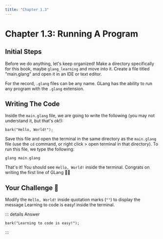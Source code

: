 ```yaml
---
title: "Chapter 1.3"
---
```


# Chapter 1.3: Running A Program

## Initial Steps

Before we do anything, let's keep organized! Make a directory specifically for this book, maybe `glang_learning` and move into it. Create a file titled "main.glang" and open it in an IDE or text editor.

For the record, `.glang` files can be any name. GLang has the ability to run any program with the `.glang` extension.

## Writing The Code

Inside the `main.glang` file, we are going to write the following (you may not understand it, but that's ok!):

```
bark("Hello, World!");
```

Save this file and open the terminal in the same directory as the `main.glang` file (use the `cd` command, or right click > open terminal in that directory). To run this file, we type the following:

```
glang main.glang
```

That's it! You should see `Hello, World!` inside the terminal. Congrats on writing the first line of GLang 🎉🎉

## Your Challenge 🤔

Modify the `Hello, World!` inside quotation marks (`""`) to display the message Learning to code is easy! inside the terminal.

::: details Answer
```
bark("Learning to code is easy!");
```
:::
